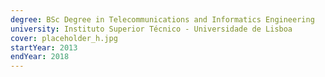 ```yaml
---
degree: BSc Degree in Telecommunications and Informatics Engineering 
university: Instituto Superior Técnico - Universidade de Lisboa
cover: placeholder_h.jpg
startYear: 2013
endYear: 2018
---
```

